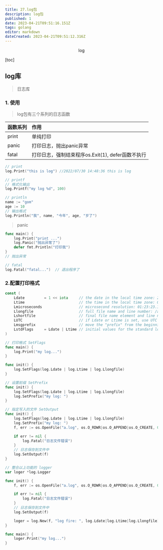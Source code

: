 ```yaml
---
title: 27.log包
description: log包
published: 1
date: 2023-04-21T09:51:16.151Z
tags: golang
editor: markdown
dateCreated: 2023-04-21T09:51:12.316Z
---
```


<center>log</center>





[toc]



## log库

> 日志库 



### 1. 使用

> log包有三个系列的日志函数

| 函数系列 | 作用                                              |
| :------- | :------------------------------------------------ |
| print    | 单纯打印                                          |
| panic    | 打印日志，抛出panic异常                           |
| fatal    | 打印日志，强制结束程序os.Exit(1), defer函数不执行 |

```go
// print
log.Print("this is log") //2022/07/30 14:48:36 this is log
```

```go
// printf 
// 格式化输出
log.Printf("my log %d", 100)
```

```go
// println
name := "gom"
age := 10
// 输出格式
log.Println("我", name, "今年", age, "岁了")
```

> panic

```go
func main() {
	log.Print("print ...")
	log.Panic("抛出异常了")
	defer fmt.Println("打印我")
}
// 抛出异常 
```

```go
// fatal
log.Fatal("fatal...")  // 退出程序了
```



### 2.配置打印格式

> 

```go
const (
	Ldate         = 1 << iota     // the date in the local time zone: 2009/01/23
	Ltime                         // the time in the local time zone: 01:23:23
	Lmicroseconds                 // microsecond resolution: 01:23:23.123123.  assumes Ltime.
	Llongfile                     // full file name and line number: /a/b/c/d.go:23
	Lshortfile                    // final file name element and line number: d.go:23. overrides Llongfile
	LUTC                          // if Ldate or Ltime is set, use UTC rather than the local time zone
	Lmsgprefix                    // move the "prefix" from the beginning of the line to before the message
	LstdFlags     = Ldate | Ltime // initial values for the standard logger
)
```

```go
// 打印格式 SetFlags 
func main() {
	log.Print("my log...")
}

func init() {
	log.SetFlags(log.Ldate | log.Ltime | log.Llongfile)
}
```

```go
// 设置前缀 SetPrefix
func init() {
	log.SetFlags(log.Ldate | log.Ltime | log.Llongfile)
	log.SetPrefix("my log: ")
}
```

```go
// 指定写入的文件 SetOutput
func init() {
	log.SetFlags(log.Ldate | log.Ltime | log.Llongfile)
	log.SetPrefix("my log: ")
	f, err := os.OpenFile("a.log", os.O_RDWR|os.O_APPEND|os.O_CREATE, 0664)

	if err != nil {
		log.Fatal("日志文件错误")
	}
	// 日志保存到文件中
	log.SetOutput(f)
}
```

```go
// 整合以上功能的 logger
var loger *log.Logger

func init() {
	f, err := os.OpenFile("a.log", os.O_RDWR|os.O_APPEND|os.O_CREATE, 0664)

	if err != nil {
		log.Fatal("日志文件错误")
	}
	// 日志保存到文件中
	log.SetOutput(f)

	loger = log.New(f, "log fire: ", log.Ldate|log.Ltime|log.Llongfile)
}

func main() {
	loger.Print("my log...")
}

```

